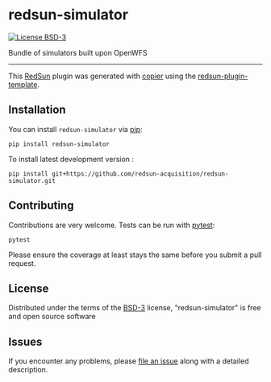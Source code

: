 # redsun-simulator

[![License BSD-3](https://img.shields.io/pypi/l/redsun-simulator.svg?color=green)](https://github.com/redsun-acquisition/redsun-simulator/raw/main/LICENSE)

Bundle of simulators built upon OpenWFS

----------------------------------

This [RedSun] plugin was generated with [copier] using the [redsun-plugin-template].

## Installation

You can install `redsun-simulator` via [pip]:

    pip install redsun-simulator



To install latest development version :

    pip install git+https://github.com/redsun-acquisition/redsun-simulator.git


## Contributing

Contributions are very welcome. Tests can be run with [pytest]:

    pytest

Please ensure the coverage at least stays the same before you submit a pull request.

## License

Distributed under the terms of the [BSD-3] license,
"redsun-simulator" is free and open source software

## Issues

If you encounter any problems, please [file an issue] along with a detailed description.

[pytest]: https://docs.pytest.org/en/latest/
[copier]: https://copier.readthedocs.io/en/stable/
[BSD-3]: http://opensource.org/licenses/BSD-3-Clause
[redsun-plugin-template]: https://github.com/redsun-acquisition/redsun-plugin-template
[file an issue]: https://github.com/redsun-acquisition/redsun-simulator/issues
[RedSun]: https://github.com/redsun-acquisition
[pip]: https://pypi.org/project/pip/
[PyPI]: https://pypi.org/
